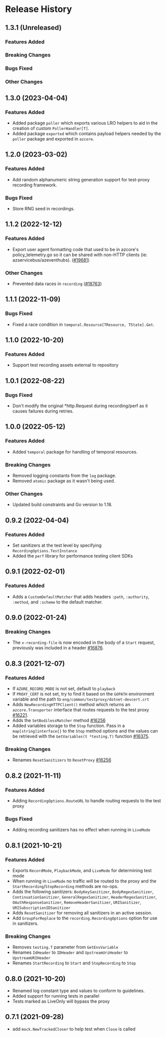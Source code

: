 # Release History

## 1.3.1 (Unreleased)

### Features Added

### Breaking Changes

### Bugs Fixed

### Other Changes

## 1.3.0 (2023-04-04)

### Features Added
* Added package `poller` which exports various LRO helpers to aid in the creation of custom `PollerHandler[T]`.
* Added package `exported` which contains payload helpers needed by the `poller` package and exported in `azcore`.

## 1.2.0 (2023-03-02)

### Features Added

* Add random alphanumeric string generation support for test-proxy recording framework.

### Bugs Fixed

* Store RNG seed in recordings.

## 1.1.2 (2022-12-12)

### Features Added

- Export user agent formatting code that used to be in azcore's policy_telemetry.go so it can be shared with non-HTTP clients (ie: azservicebus/azeventhubs). ([#19681](https://github.com/Azure/azure-sdk-for-go/pull/19681))

### Other Changes
* Prevented data races in `recording` ([#18763](https://github.com/Azure/azure-sdk-for-go/issues/18763))

## 1.1.1 (2022-11-09)

### Bugs Fixed
* Fixed a race condition in `temporal.Resource[TResource, TState].Get`.

## 1.1.0 (2022-10-20)

### Features Added

* Support test recording assets external to repository

## 1.0.1 (2022-08-22)

### Bugs Fixed
* Don't modify the original *http.Request during recording/perf as it causes failures during retries.

## 1.0.0 (2022-05-12)

### Features Added
* Added `temporal` package for handling of temporal resources.

### Breaking Changes
* Removed logging constants from the `log` package.
* Removed `atomic` package as it wasn't being used.

### Other Changes
* Updated build constraints and Go version to 1.18.

## 0.9.2 (2022-04-04)

### Features Added
* Set sanitizers at the test level by specifying `RecordingOptions.TestInstance`
* Added the `perf` library for performance testing client SDKs

## 0.9.1 (2022-02-01)

### Features Added
* Adds a `CustomDefaultMatcher` that adds headers `:path`, `:authority`, `:method`, and `:scheme` to the default matcher.

## 0.9.0 (2022-01-24)

### Breaking Changes
* The `x-recording-file` is now encoded in the body of a `Start` request, previously was included in a header [#16876](https://github.com/Azure/azure-sdk-for-go/pull/16876).

## 0.8.3 (2021-12-07)

### Features Added
* If `AZURE_RECORD_MODE` is not set, default to `playback`
* If `PROXY_CERT` is not set, try to find it based on the `GOPATH` environment variable and the path to `eng/common/testproxy/dotnet-devcert.crt`
* Adds `NewRecordingHTTPClient()` method which returns an `azcore.Transporter` interface that routes requests to the test proxy [#16221](https://github.com/Azure/azure-sdk-for-go/pull/16221).
* Adds the `SetBodilessMatcher` method [#16256](https://github.com/Azure/azure-sdk-for-go/pull/16256)
* Added variables storage to the `Stop` function. Pass in a `map[string]interface{}` to the `Stop` method options and the values can be retrieved with the `GetVariables(t *testing.T)` function [#16375](https://github.com/Azure/azure-sdk-for-go/pull/16375).

### Breaking Changes
* Renames `ResetSanitizers` to `ResetProxy` [#16256](https://github.com/Azure/azure-sdk-for-go/pull/16256)

## 0.8.2 (2021-11-11)

### Features Added
* Adding `RecordingOptions.RouteURL` to handle routing requests to the test proxy

### Bugs Fixed
* Adding recording sanitizers has no effect when running in `LiveMode`

## 0.8.1 (2021-10-21)

### Features Added
* Exports `RecordMode`, `PlaybackMode`, and `LiveMode` for determining test mode
* When running in `LiveMode` no traffic will be routed to the proxy and the `StartRecording`/`StopRecording` methods are no-ops.
* Adds the following sanitizers: `BodyKeySanitizer`, `BodyRegexSanitizer`, `ContinuationSanitizer`, `GeneralRegexSanitizer`, `HeaderRegexSanitizer`, `OAuthResponseSanitizer`, `RemoveHeaderSanitizer`, `URISanitizer`, `URISubscriptionIDSanitizer`
* Adds `ResetSanitizer` for removing all sanitizers in an active session.
* Add `GroupForReplace` to the `recording.RecordingOptions` option for use in sanitizers.

### Breaking Changes
* Removes `testing.T` parameter from `GetEnvVariable`
* Renames `IdHeader` to `IDHeader` and `UpstreamUriHeader` to `UpstreamURIHeader`
* Renames `StartRecording` to `Start` and `StopRecording` to `Stop`

## 0.8.0 (2021-10-20)
* Renamed log constant type and values to conform to guidelines.
* Added support for running tests in parallel
* Tests marked as LiveOnly will bypass the proxy

## 0.7.1 (2021-09-28)
* add `mock.NewTrackedCloser` to help test when `Close` is called
